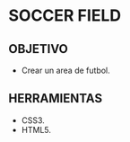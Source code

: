 SOCCER FIELD
=============

OBJETIVO
---------
- Crear un area de futbol.

HERRAMIENTAS
-------------
- CSS3.
- HTML5.

